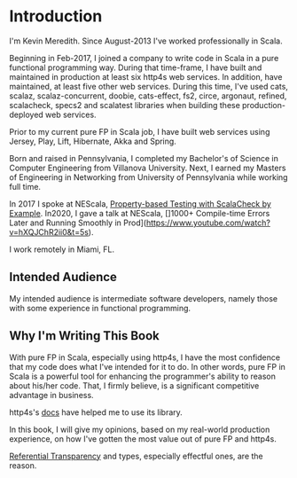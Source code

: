 # Introduction

I'm Kevin Meredith. Since August-2013 I've worked professionally in Scala.

Beginning in Feb-2017, I joined a company to write code in Scala in a pure functional programming way. During that time-frame,
I have built and maintained in production at least six http4s web services. In addition, have maintained, at least five
other web services. During this time, I've used cats, scalaz, scalaz-concurrent, doobie, cats-effect, fs2, circe, argonaut,
refined, scalacheck, specs2 and scalatest libraries when building these production-deployed web services.

Prior to my current pure FP in Scala job, I have built web services using Jersey, Play, Lift, Hibernate, Akka and Spring.

Born and raised in Pennsylvania, I completed my Bachelor's of Science in Computer Engineering from Villanova University.
Next, I earned my Masters of Engineering in Networking from University of Pennsylvania while working full time.

In 2017 I spoke at NEScala, [Property-based Testing with ScalaCheck by Example](https://www.youtube.com/watch?v=7xUGBreqpnA).
In2020, I gave a talk at NEScala, []1000+ Compile-time Errors Later and Running Smoothly in Prod](https://www.youtube.com/watch?v=hXQJChR2ii0&t=5s).

I work remotely in Miami, FL.

## Intended Audience

My intended audience is intermediate software developers, namely those with some experience in functional programming.

## Why I'm Writing This Book

With pure FP in Scala, especially using http4s, I have the most confidence that my code does what I've intended for it to
do. In other words, pure FP in Scala is a powerful tool for enhancing the programmer's ability to reason about his/her
code. That, I firmly believe, is a significant competitive advantage in business.

http4s's [docs](https://http4s.org/v0.21/) have helped me to use its library.

In this book, I will give my opinions, based on my real-world production experience, on how I've gotten the most
value out of pure FP and http4s.

[Referential Transparency](https://www.reddit.com/r/scala/comments/3zofjl/why_is_future_totally_unusable/cyns21h/) and
types, especially effectful ones, are the reason.

